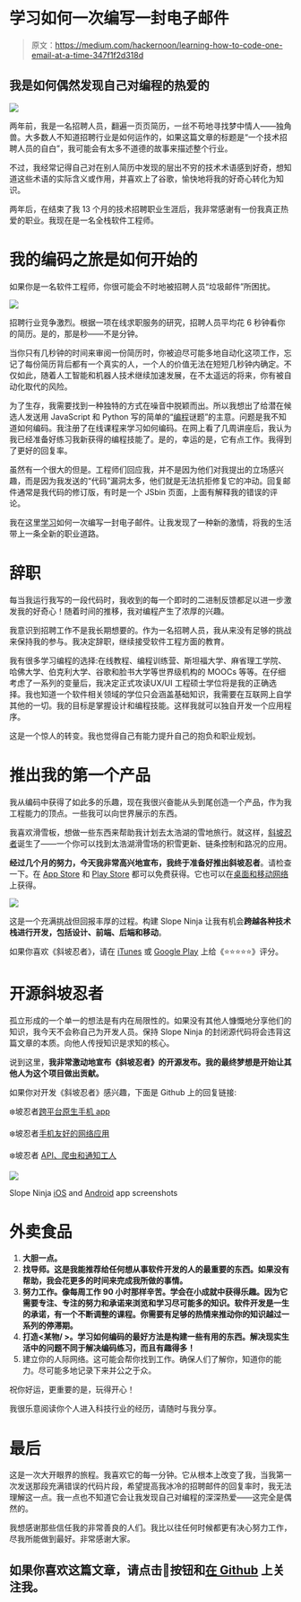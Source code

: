 # 学习如何一次编写一封电子邮件

> 原文：<https://medium.com/hackernoon/learning-how-to-code-one-email-at-a-time-347f1f2d318d>

## 我是如何偶然发现自己对编程的热爱的

![](img/c806fed6440abfce8050600132bfb70c.png)

两年前，我是一名招聘人员，翻遍一页页简历，一丝不苟地寻找梦中情人——独角兽。大多数人不知道招聘行业是如何运作的，如果这篇文章的标题是“一个技术招聘人员的自白”，我可能会有太多不道德的故事来描述整个行业。

不过，我经常记得自己对在别人简历中发现的层出不穷的技术术语感到好奇，想知道这些术语的实际含义或作用，并喜欢上了谷歌，愉快地将我的好奇心转化为知识。

两年后，在结束了我 13 个月的技术招聘职业生涯后，我非常感谢有一份我真正热爱的职业。我现在是一名全栈软件工程师。

# 我的编码之旅是如何开始的

如果你是一名软件工程师，你很可能会不时地被招聘人员“垃圾邮件”所困扰。

![](img/a4aa42a4d8115ed8a179016b6ecdefeb.png)

招聘行业竞争激烈。根据一项在线求职服务的研究，招聘人员平均花 6 秒钟看你的简历。是的，那是秒——不是分钟。

当你只有几秒钟的时间来审阅一份简历时，你被迫尽可能多地自动化这项工作，忘记了每份简历背后都有一个真实的人，一个人的价值无法在短短几秒钟内确定。不仅如此，随着人工智能和机器人技术继续加速发展，在不太遥远的将来，你有被自动化取代的风险。

为了生存，我需要找到一种独特的方式在噪音中脱颖而出。所以我想出了给潜在候选人发送用 JavaScript 和 Python 写的简单的“[编程](https://hackernoon.com/tagged/programming)谜题”的主意。问题是我不知道如何编码。我注册了在线课程来学习如何编码。在网上看了几周讲座后，我认为我已经准备好练习我新获得的编程技能了。是的，幸运的是，它有点工作。我得到了更好的回复率。

虽然有一个很大的但是。工程师们回应我，并不是因为他们对我提出的立场感兴趣，而是因为我发送的“代码”漏洞太多，他们就是无法抗拒修复它的冲动。回复邮件通常是我代码的修订版，有时是一个 JSbin 页面，上面有解释我的错误的评论。

我在这里[学习](https://hackernoon.com/tagged/learning)如何一次编写一封电子邮件。让我发现了一种新的激情，将我的生活带上一条全新的职业道路。

# 辞职

每当我运行我写的一段代码时，我收到的每一个即时的二进制反馈都足以进一步激发我的好奇心！随着时间的推移，我对编程产生了浓厚的兴趣。

我意识到招聘工作不是我长期想要的。作为一名招聘人员，我从来没有足够的挑战来保持我的参与。我决定辞职，继续接受软件工程方面的教育。

我有很多学习编程的选择:在线教程、编程训练营、斯坦福大学、麻省理工学院、哈佛大学、伯克利大学、谷歌和脸书大学等世界级机构的 MOOCs 等等。在仔细考虑了一系列的变量后，我决定正式攻读UX/UI 工程硕士学位将是我的正确选择。我也知道一个软件相关领域的学位只会涵盖基础知识，我需要在互联网上自学其他的一切。我的目标是掌握设计和编程技能。这样我就可以独自开发一个应用程序。

这是一个惊人的转变。我也觉得自己有能力提升自己的抱负和职业规划。

# 推出我的第一个产品

我从编码中获得了如此多的乐趣，现在我很兴奋能从头到尾创造一个产品，作为我工程能力的顶点。一些我可以向世界展示的东西。

我喜欢滑雪板，想做一些东西来帮助我计划去太浩湖的雪地旅行。就这样，[斜坡忍者](http://www.slope.ninja/)诞生了——一个你可以找到太浩湖滑雪场的积雪更新、链条控制和路况的应用。

**经过几个月的努力，今天我非常高兴地宣布，我终于准备好推出斜坡忍者**。请检查一下。在 [App Store](https://itunes.apple.com/us/app/slope-ninja/id1297809634?ls=1&mt=8) 和 [Play Store](https://play.google.com/store/apps/details?id=ninja.slope.app) 都可以免费获得。它也可以在[桌面和移动网络](http://slope.ninja)上获得。

![](img/d5942e71d828cfc52b471d9cd8c9379b.png)

这是一个充满挑战但回报丰厚的过程。构建 Slope Ninja 让我有机会**跨越各种技术栈进行开发，包括设计、前端、后端和移动**。

如果你喜欢《斜坡忍者》，请在 [iTunes](https://itunes.apple.com/us/app/slope-ninja/id1297809634?ls=1&mt=8) 或 [Google Play](https://play.google.com/store/apps/details?id=ninja.slope.app) 上给《⭐️⭐️⭐️⭐️⭐️》评分。

# 开源斜坡忍者

孤立形成的一个单一的想法是有内在局限性的。如果没有其他人慷慨地分享他们的知识，我今天不会称自己为开发人员。保持 Slope Ninja 的封闭源代码将会违背这篇文章的本质。向他人传授知识是求知的核心。

说到这里，**我非常激动地宣布《斜坡忍者》的开源发布。我的最终梦想是开始让其他人为这个项目做出贡献。**

如果你对开发《斜坡忍者》感兴趣，下面是 Github 上的回复链接:

❄️坡忍者[跨平台原生手机 app](https://github.com/juliaqiuxy/slopeninja-native)

❄️坡忍者[手机友好的网络应用](https://github.com/juliaqiuxy/slopeninja-frontend)

❄️坡忍者 [API、爬虫和通知工人](https://github.com/juliaqiuxy/slopeninja-backend)

![](img/d1908ecea1e1838047a37bb09440748d.png)

Slope Ninja [iOS](https://itunes.apple.com/us/app/slope-ninja/id1297809634?ls=1&mt=8) and [Android](https://play.google.com/store/apps/details?id=ninja.slope.app) app screenshots

# 外卖食品

1.  **大胆一点。**
2.  **找导师。这是我能推荐给任何想从事软件开发的人的最重要的东西。如果没有帮助，我会花更多的时间来完成我所做的事情。**
3.  **努力工作。像每周工作 90 小时那样辛苦。学会在小成就中获得乐趣。因为它需要专注、专注的努力和承诺来浏览和学习尽可能多的知识。软件开发是一生的承诺，有一个不断调整的课程。你需要有足够的热情来推动你的知识越过一系列的停滞期。**
4.  **打造<某物/ >。学习如何编码的最好方法是构建一些有用的东西。解决现实生活中的问题不同于解决编码练习，而且有趣得多！**
5.  建立你的人际网络。这可能会帮你找到工作。确保人们了解你，知道你的能力。尽可能多地记录下来并公之于众。

祝你好运，更重要的是，玩得开心！

我很乐意阅读你个人进入科技行业的经历，请随时与我分享。

# 最后

这是一次大开眼界的旅程。我喜欢它的每一分钟。它从根本上改变了我，当我第一次发送那段充满错误的代码片段，希望提高我冰冷的招聘邮件的回复率时，我无法理解这一点。我一点也不知道它会让我发现自己对编程的深深热爱——这完全是偶然的。

我想感谢那些信任我的非常善良的人们。我比以往任何时候都更有决心努力工作，尽我所能做到最好。非常感谢大家。

## 如果你喜欢这篇文章，请点击👏按钮和[在 Github](https://github.com/juliaqiuxy) 上关注我。